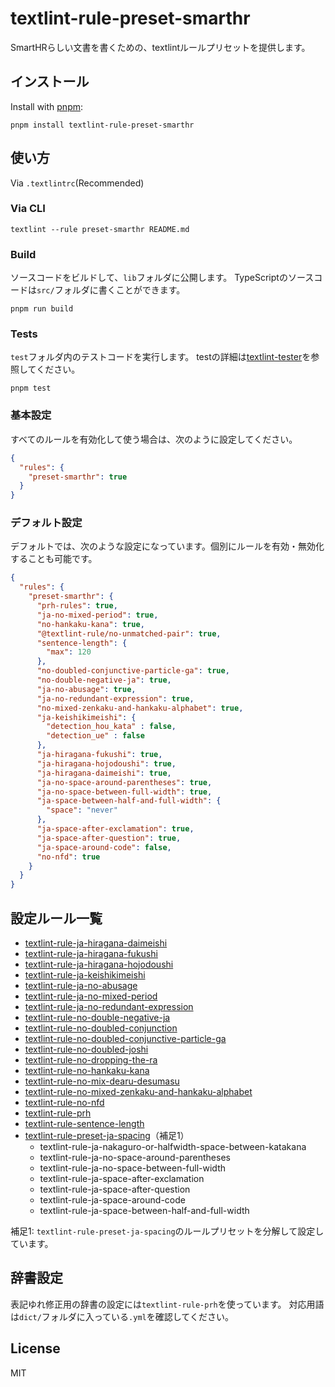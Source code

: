 # textlint-rule-preset-smarthr

SmartHRらしい文書を書くための、textlintルールプリセットを提供します。

## インストール

Install with [pnpm](https://pnpm.io/):

    pnpm install textlint-rule-preset-smarthr

## 使い方

Via `.textlintrc`(Recommended)

### Via CLI

```
textlint --rule preset-smarthr README.md
```

### Build

ソースコードをビルドして、`lib`フォルダに公開します。
TypeScriptのソースコードは`src/`フォルダに書くことができます。

```
pnpm run build
```

### Tests

`test`フォルダ内のテストコードを実行します。
testの詳細は[textlint-tester](https://github.com/textlint/textlint/tree/master/packages/textlint-tester)を参照してください。

```
pnpm test
```
### 基本設定

すべてのルールを有効化して使う場合は、次のように設定してください。

```json
{
  "rules": {
    "preset-smarthr": true
  }
}
```
### デフォルト設定

デフォルトでは、次のような設定になっています。個別にルールを有効・無効化することも可能です。

```json
{
  "rules": {
    "preset-smarthr": {
      "prh-rules": true,
      "ja-no-mixed-period": true,
      "no-hankaku-kana": true,
      "@textlint-rule/no-unmatched-pair": true,
      "sentence-length": {
        "max": 120
      },
      "no-doubled-conjunctive-particle-ga": true,
      "no-double-negative-ja": true,
      "ja-no-abusage": true,
      "ja-no-redundant-expression": true,
      "no-mixed-zenkaku-and-hankaku-alphabet": true,
      "ja-keishikimeishi": {
        "detection_hou_kata" : false,
        "detection_ue" : false
      },
      "ja-hiragana-fukushi": true,
      "ja-hiragana-hojodoushi": true,
      "ja-hiragana-daimeishi": true,
      "ja-no-space-around-parentheses": true,
      "ja-no-space-between-full-width": true,
      "ja-space-between-half-and-full-width": {
        "space": "never"
      },
      "ja-space-after-exclamation": true,
      "ja-space-after-question": true,
      "ja-space-around-code": false,
      "no-nfd": true
    }
  }
}
```

## 設定ルール一覧

* [textlint-rule-ja-hiragana-daimeishi](https://github.com/lostandfound/textlint-rule-ja-hiragana-daimeishi)
* [textlint-rule-ja-hiragana-fukushi](https://github.com/lostandfound/textlint-rule-ja-hiragana-fukushi)
* [textlint-rule-ja-hiragana-hojodoushi](https://github.com/lostandfound/textlint-rule-ja-hiragana-hojodoushi)
* [textlint-rule-ja-keishikimeishi](https://github.com/otapo/textlint-rule-ja-keishikimeishi)
* [textlint-rule-ja-no-abusage](https://github.com/textlint-ja/textlint-rule-ja-no-abusage)
* [textlint-rule-ja-no-mixed-period](https://github.com/textlint-ja/textlint-rule-ja-no-mixed-period)
* [textlint-rule-ja-no-redundant-expression](https://github.com/textlint-ja/textlint-rule-ja-no-redundant-expression)
* [textlint-rule-no-double-negative-ja](https://github.com/textlint-ja/textlint-rule-no-double-negative-ja)
* [textlint-rule-no-doubled-conjunction](https://github.com/textlint-ja/textlint-rule-no-doubled-conjunction)
* [textlint-rule-no-doubled-conjunctive-particle-ga](https://github.com/textlint-ja/textlint-rule-no-doubled-conjunctive-particle-ga)
* [textlint-rule-no-doubled-joshi](https://github.com/textlint-ja/textlint-rule-no-doubled-joshi)
* [textlint-rule-no-dropping-the-ra](https://github.com/textlint-ja/textlint-rule-no-dropping-the-ra)
* [textlint-rule-no-hankaku-kana](https://github.com/textlint-ja/textlint-rule-no-hankaku-kana)
* [textlint-rule-no-mix-dearu-desumasu](https://github.com/textlint-ja/textlint-rule-no-mix-dearu-desumasu)
* [textlint-rule-no-mixed-zenkaku-and-hankaku-alphabet](https://github.com/textlint-ja/textlint-rule-no-mixed-zenkaku-and-hankaku-alphabet)
* [textlint-rule-no-nfd](https://github.com/textlint-ja/textlint-rule-no-nfd)
* [textlint-rule-prh](https://github.com/textlint-rule/textlint-rule-prh)
* [textlint-rule-sentence-length](https://github.com/textlint-rule/textlint-rule-sentence-length)
* [textlint-rule-preset-ja-spacing](https://github.com/textlint-ja/textlint-rule-preset-ja-spacing)（補足1）
  * textlint-rule-ja-nakaguro-or-halfwidth-space-between-katakana
  * textlint-rule-ja-no-space-around-parentheses
  * textlint-rule-ja-no-space-between-full-width
  * textlint-rule-ja-space-after-exclamation
  * textlint-rule-ja-space-after-question
  * textlint-rule-ja-space-around-code
  * textlint-rule-ja-space-between-half-and-full-width

補足1: `textlint-rule-preset-ja-spacing`のルールプリセットを分解して設定しています。

## 辞書設定

表記ゆれ修正用の辞書の設定には`textlint-rule-prh`を使っています。
対応用語は`dict/`フォルダに入っている`.yml`を確認してください。

## License

MIT
